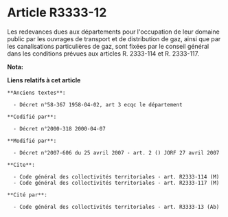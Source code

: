 # Article R3333-12

Les redevances dues aux départements pour l'occupation de leur domaine public par les ouvrages de transport et de
distribution de gaz, ainsi que par les canalisations particulières de gaz, sont fixées par le conseil général dans les
conditions prévues aux articles R. 2333-114 et R. 2333-117.

**Nota:**



**Liens relatifs à cet article**

	**Anciens textes**:

	  - Décret n°58-367 1958-04-02, art 3 ecqc le département

	**Codifié par**:

	  - Décret n°2000-318 2000-04-07

	**Modifié par**:

	  - Décret n°2007-606 du 25 avril 2007 - art. 2 () JORF 27 avril 2007

	**Cite**:

	  - Code général des collectivités territoriales - art. R2333-114 (M)
	  - Code général des collectivités territoriales - art. R2333-117 (M)

	**Cité par**:

	  - Code général des collectivités territoriales - art. R3333-13 (Ab)
